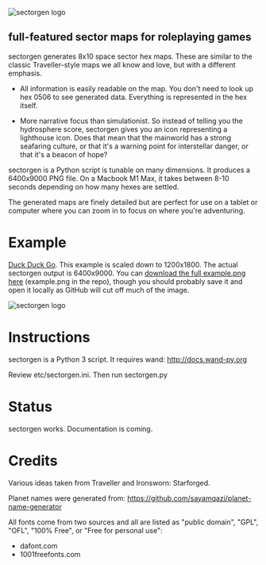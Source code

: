 ![sectorgen logo](https://github.com/raindog308/sectorgen/blob/main/art/sectorgen_github.png "sectorgen")

## full-featured sector maps for roleplaying games

sectorgen generates 8x10 space sector hex maps.  These are similar to the classic Traveller-style maps we all know and love, but with a different emphasis.

- All information is easily readable on the map. You don't need to look up hex 0506 to see generated data. Everything is represented in the hex itself.

- More narrative focus than simulationist. So instead of telling you the hydrosphere score, sectorgen gives you an icon representing a lighthouse icon. Does that mean that the mainworld has a strong seafaring culture, or that it's a warning point for interstellar danger, or that it's a beacon of hope?

sectorgen is a Python script is tunable on many dimensions. It produces a 6400x9000 PNG file. On a Macbook M1 Max, it takes between 8-10 seconds depending on how many hexes are settled.

The generated maps are finely detailed but are perfect for use on a tablet or computer where you can zoom in to focus on where you're adventuring.

# Example

[Duck Duck Go](https://duckduckgo.com).
This example is scaled down to 1200x1800.  The actual sectorgen output is 6400x9000.  You can [download the full example.png here](https://github.com/raindog308/sectorgen/blob/main/example.png) (example.png in the repo), though you should probably save it and open it locally as GitHub will cut off much of the image.

![sectorgen logo](https://github.com/raindog308/sectorgen/blob/main/example-1200x1800.png "sectorgen example.png scaled down")

# Instructions

sectorgen is a Python 3 script.  It requires wand: http://docs.wand-py.org

Review etc/sectorgen.ini.  Then run sectorgen.py

# Status

sectorgen works.  Documentation is coming.

# Credits

Various ideas taken from Traveller and Ironsworn: Starforged.

Planet names were generated from: https://github.com/sayamqazi/planet-name-generator

All fonts come from two sources and all are listed as "public domain", "GPL", "OFL", "100% Free", or "Free for personal use":

- dafont.com
- 1001freefonts.com
